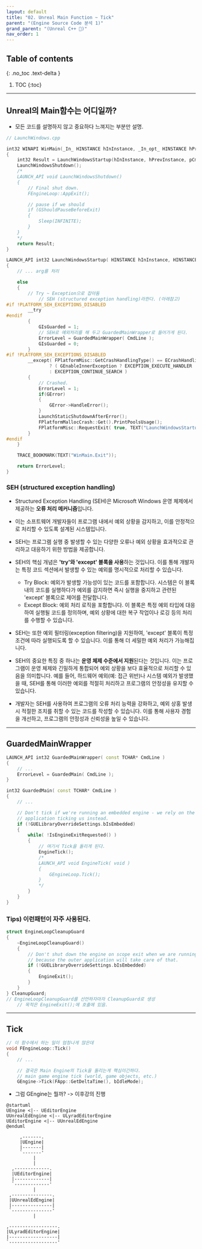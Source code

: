 ```yaml
---
layout: default
title: "02. Unreal Main Function ~ Tick"
parent: "(Engine Source Code 분석 1)"
grand_parent: "(Unreal C++ 🚀)"
nav_order: 1
---
```


## Table of contents
{: .no_toc .text-delta }

1. TOC
{:toc}

---

## Unreal의 Main함수는 어디일까?

* 모든 코드를 설명하지 않고 중요하다 느껴지는 부분만 설명.

```cpp
// LaunchWindows.cpp

int32 WINAPI WinMain(_In_ HINSTANCE hInInstance, _In_opt_ HINSTANCE hPrevInstance, _In_ char* pCmdLine, _In_ int32 nCmdShow)
{
	int32 Result = LaunchWindowsStartup(hInInstance, hPrevInstance, pCmdLine, nCmdShow, nullptr);
	LaunchWindowsShutdown();
    /*
    LAUNCH_API void LaunchWindowsShutdown()
    {
        // Final shut down.
        FEngineLoop::AppExit();

        // pause if we should
        if (GShouldPauseBeforeExit)
        {
            Sleep(INFINITE);
        }
    }
    */
	return Result;
}
```

```cpp
LAUNCH_API int32 LaunchWindowsStartup( HINSTANCE hInInstance, HINSTANCE hPrevInstance, char*, int32 nCmdShow, const TCHAR* CmdLine )
{
    // ... arg를 처리

	else
	{
		// Try ~ Exception으로 잡아둠
            // SEH (structured exception handling)라한다. (아래참고)
#if !PLATFORM_SEH_EXCEPTIONS_DISABLED
		__try
#endif
 		{
			GIsGuarded = 1;
			// SEH로 예외처리를 해 두고 GuardedMainWrapper로 들어가게 된다.
			ErrorLevel = GuardedMainWrapper( CmdLine );
			GIsGuarded = 0;
		}
#if !PLATFORM_SEH_EXCEPTIONS_DISABLED
		__except( FPlatformMisc::GetCrashHandlingType() == ECrashHandlingType::Default
				? ( GEnableInnerException ? EXCEPTION_EXECUTE_HANDLER : ReportCrash(GetExceptionInformation()) )
				: EXCEPTION_CONTINUE_SEARCH )	
		{
			// Crashed.
			ErrorLevel = 1;
			if(GError)
			{
				GError->HandleError();
			}
			LaunchStaticShutdownAfterError();
			FPlatformMallocCrash::Get().PrintPoolsUsage();
			FPlatformMisc::RequestExit( true, TEXT("LaunchWindowsStartup.ExceptionHandler"));
		}
#endif
	}

	TRACE_BOOKMARK(TEXT("WinMain.Exit"));

	return ErrorLevel;
}
```

### SEH (structured exception handling)

* Structured Exception Handling (SEH)은 Microsoft Windows 운영 체제에서 제공하는 **오류 처리 메커니즘**입니다. 
* 이는 소프트웨어 개발자들이 프로그램 내에서 예외 상황을 감지하고, 이를 안정적으로 처리할 수 있도록 설계된 시스템입니다. 
* SEH는 프로그램 실행 중 발생할 수 있는 다양한 오류나 예외 상황을 효과적으로 관리하고 대응하기 위한 방법을 제공합니다.

* SEH의 핵심 개념은 **'try'와 'except' 블록을 사용**하는 것입니다. 이를 통해 개발자는 특정 코드 섹션에서 발생할 수 있는 예외를 명시적으로 처리할 수 있습니다.
    * Try Block: 예외가 발생할 가능성이 있는 코드를 포함합니다. 시스템은 이 블록 내의 코드를 실행하다가 예외를 감지하면 즉시 실행을 중지하고 관련된 'except' 블록으로 제어를 전달합니다.
    * Except Block: 예외 처리 로직을 포함합니다. 이 블록은 특정 예외 타입에 대응하여 실행될 코드를 정의하며, 예외 상황에 대한 복구 작업이나 로깅 등의 처리를 수행할 수 있습니다.

* SEH는 또한 예외 필터링(exception filtering)을 지원하여, 'except' 블록이 특정 조건에 따라 실행되도록 할 수 있습니다. 이를 통해 더 세밀한 예외 처리가 가능해집니다.

* SEH의 중요한 특징 중 하나는 **운영 체제 수준에서 지원**된다는 것입니다. 이는 프로그램이 운영 체제와 긴밀하게 통합되어 예외 상황을 보다 효율적으로 처리할 수 있음을 의미합니다. 예를 들어, 하드웨어 예외(예: 접근 위반)나 시스템 예외가 발생했을 때, SEH를 통해 이러한 예외를 적절히 처리하고 프로그램의 안정성을 유지할 수 있습니다.

* 개발자는 SEH를 사용하여 프로그램의 오류 처리 능력을 강화하고, 예외 상홍 발생 시 적절한 조치를 취할 수 있는 코드를 작성할 수 있습니다. 이를 통해 사용자 경험을 개선하고, 프로그램의 안정성과 신뢰성을 높일 수 있습니다.

---

## GuardedMainWrapper

```cpp
LAUNCH_API int32 GuardedMainWrapper( const TCHAR* CmdLine )
{
    // ...
    ErrorLevel = GuardedMain( CmdLine );
}
```

```cpp
int32 GuardedMain( const TCHAR* CmdLine )
{
    // ...

    // Don't tick if we're running an embedded engine - we rely on the outer
	// application ticking us instead.
	if (!GUELibraryOverrideSettings.bIsEmbedded)
	{
		while( !IsEngineExitRequested() )
		{
            // 여기서 Tick을 돌리게 된다.
			EngineTick();
            /*
            LAUNCH_API void EngineTick( void )
            {
                GEngineLoop.Tick();
            }
            */
		}
	}
}
```

### Tips) 이런패턴이 자주 사용된다.

```cpp
struct EngineLoopCleanupGuard 
{ 
    ~EngineLoopCleanupGuard()
    {
        // Don't shut down the engine on scope exit when we are running embedded
        // because the outer application will take care of that.
        if (!GUELibraryOverrideSettings.bIsEmbedded)
        {
            EngineExit();
        }
    }
} CleanupGuard;
// EngineLoopCleanupGuard를 선언하자마자 CleanupGuard로 생성
    // 목적은 EngineExit();에 호출에 있음.
```

---

## Tick

```cpp
// 이 함수에서 하는 일이 엄청나게 많은데
void FEngineLoop::Tick()
{
    // ...

    // 결국은 Main Engine의 Tick을 돌리는게 핵심이긴하다.
    // main game engine tick (world, game objects, etc.)
    GEngine->Tick(FApp::GetDeltaTime(), bIdleMode);
```

* 그럼 GEngine는 뭘까? -> 이후강의 진행

```
@startuml
UEngine <|-- UEditorEngine 
UUnrealEdEngine <|-- ULyradEditorEngine 
UEditorEngine <|-- UUnrealEdEngine
@enduml
```

```
     ,-------.      
     |UEngine|      
     |-------|      
     `-------'      
          |         
          |         
  ,-------------.   
  |UEditorEngine|   
  |-------------|   
  `-------------'   
          |         
 ,---------------.  
 |UUnrealEdEngine|  
 |---------------|  
 `---------------'  
          |         
                    
,------------------.
|ULyradEditorEngine|
|------------------|
`------------------'
```